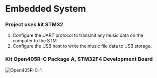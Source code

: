 # Embedded System
### Project uses kit STM32
1. Configure the UART protocol to transmit any music data on the computer to the STM
2. Configure the USB host to write the music file data to USB storage.

### Kit Open405R-C Package A, STM32F4 Development Board
![Open405R-C-1](https://i.imgur.com/DQVrHfb.jpg)
